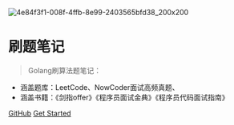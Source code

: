 <!-- 封面 -->


![4e84f3f1-008f-4ffb-8e99-2403565bfd38_200x200](https://cdn.jsdelivr.net/gh/sivanWu0222/ImageHosting@master/uPic/fd537d5c-1b03-46d8-836c-96073ba1c165_200x200.png)

# 刷题笔记

> Golang刷算法题笔记：
* 涵盖题库：LeetCode、NowCoder面试高频真题、
* 涵盖书籍：《剑指offer》《程序员面试金典》《程序员代码面试指南》

[GitHub](https://github.com/sivanWu0222/AlgoBook)
[Get Started](#?id=summary)


<!-- 背景图片 -->

<!-- ![](_media/bg.png) -->

<!-- 背景色 -->

<!-- ![color](#f0f0f0) -->